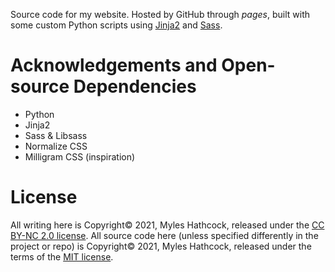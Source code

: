 Source code for my website. Hosted by GitHub through _pages_, built with
some custom Python scripts using [Jinja2](https://jinja.palletsprojects.com/en/2.11.x/)
and [Sass](https://sass-lang.com/).

# Acknowledgements and Open-source Dependencies

* Python
* Jinja2
* Sass & Libsass
* Normalize CSS
* Milligram CSS (inspiration)

# License

All writing here is Copyright© 2021, Myles Hathcock, released under the
[CC BY-NC 2.0 license](https://creativecommons.org/licenses/by-nc/2.0/).
All source code here (unless specified differently in the project or repo)
is Copyright© 2021, Myles Hathcock, released under the terms of the
[MIT license](https://opensource.org/licenses/MIT).
